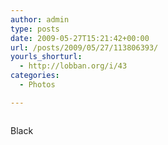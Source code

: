 ```yaml
---
author: admin
type: posts
date: 2009-05-27T15:21:42+00:00
url: /posts/2009/05/27/113806393/
yourls_shorturl:
  - http://lobban.org/i/43
categories:
  - Photos

---
```

<div class="figure">
  <img src="https://andy.lobban.org/photo/1280/113806393/1/n6SoNyvfPnzqb7dbAX8akPIS" alt="" />
</div>

Black